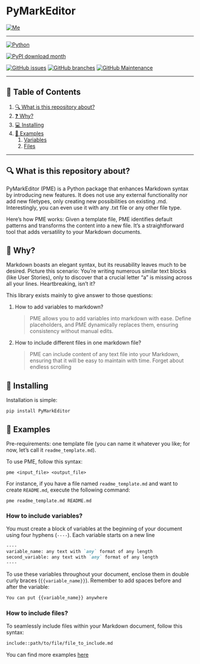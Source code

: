 # PyMarkEditor

[![Me][user-badge]][user-url]

----

[![Python][python-badge]][python-url]

[![PyPI download month][pypi-badge]][pypi-url]

[![GitHub issues][git-issues]][git-issues-url]
[![GitHub branches][git-branches]][git-url]
[![GitHub Maintenance][git-maintenance]][git-activity-url]

----
## 📝 Table of Contents
1. [🔍 What is this repository about?](#-what-is-this-repository-about)
2. [❓ Why?](#-why)
3. [💻 Installing](#-installing)
4. [📑 Examples](#-examples)
   1. [Variables](#how-to-include-variables)
   2. [Files](#how-to-include-files)
____


## 🔍 What is this repository about?
PyMarkEditor (PME) is a Python package that enhances Markdown syntax by introducing new features. It does not use any external functionality nor add new filetypes, only creating new possibilities on existing .md. Interestingly, you can even use it with any .txt file or any other file type.

Here’s how PME works: Given a template file, PME identifies default patterns and transforms the content into a new file. It’s a straightforward tool that adds versatility to your Markdown documents.

## 🤔 Why?
Markdown boasts an elegant syntax, but its reusability leaves much to be desired. Picture this scenario: You’re writing numerous similar text blocks (like User Stories), only to discover that a crucial letter “a” is missing across all your lines. Heartbreaking, isn’t it?

This library exists mainly to give answer to those questions:
1. How to add variables to markdown?
    > PME allows you to add variables into markdown with ease. Define placeholders, and PME dynamically replaces them, ensuring consistency without manual edits.
2. How to include different files in one markdown file?
    > PME can include content of any text file into your Markdown, ensuring that it will be easy to maintain with time. Forget about endless scrolling 


## 🐒 Installing

Installation is simple:
```
pip install PyMarkEditor
```

## 📑 Examples
Pre-requirements: one template file (you can name it whatever you like; for now, let’s call it `readme_template.md`).

To use PME, follow this syntax:
```
pme <input_file> <output_file>
```

For instance, if you have a file named `readme_template.md` and want to create `README.md`, execute the following command:
```
pme readme_template.md README.md
```

### How to include variables?

You must create a block of variables at the beginning of your document using four hyphens (`----`). Each variable starts on a new line

```markdown
----
variable_name: any text with `any` format of any length
second_variable: any text with `any` format of any length
----
```

To use these variables throughout your document, enclose them in double curly braces (`{{variable_name}}`). Remember to add spaces before and after the variable:

```markdown
You can put {{variable_name}} anywhere
```

### How to include files?

To seamlessly include files within your Markdown document, follow this syntax:

```markdown
include::path/to/file/file_to_include.md
```
You can find more examples [here](example)



[user-badge]: https://img.shields.io/badge/Palibrix-DD9623?style=plastic
[user-url]: https://github.com/Palibrix


[python-badge]: http://ForTheBadge.com/images/badges/made-with-python.svg
[python-url]: https://www.python.org/

[pypi-badge]: https://img.shields.io/pypi/dm/PyMarkEditor
[pypi-url]: https://pypi.python.org/pypi/PyMarkEditor/

[git-activity-url]: https://GitHub.com/Palibrix/PyMarkEditor/graphs/commit-activity
[git-branches]: https://badgen.net/github/branches/Palibrix/PyMarkEditor
[git-issues-url]: https://github.com/Palibrix/PyMarkEditor/
[git-issues]: https://img.shields.io/github/issues/Palibrix/PyMarkEditor
[git-maintenance]: https://img.shields.io/badge/Maintained%3F-yes-green.svg
[git-url]: https://github.com/Palibrix/PyMarkEditor/